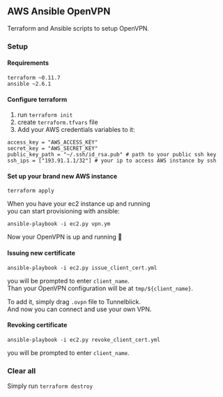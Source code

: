 ## AWS Ansible OpenVPN

Terraform and Ansible scripts to setup OpenVPN.

### Setup

#### Requirements
```
terraform ~0.11.7
ansible ~2.6.1
```

#### Configure terraform
1. run `terraform init`
2. create `terraform.tfvars` file
3. Add your AWS credentials variables to it:
```
access_key = "AWS_ACCESS_KEY"
secret_key = "AWS_SECRET_KEY"
public_key_path = "~/.ssh/id_rsa.pub" # path to your public ssh key
ssh_ips = ["193.91.1.1/32"] # your ip to access AWS instance by ssh
```
#### Set up your brand new AWS instance
`terraform apply`

When you have your ec2 instance up and running  
you can start provisioning with ansible:

`ansible-playbook -i ec2.py vpn.ym`

Now your OpenVPN is up and running 🚀

#### Issuing new certificate

`ansible-playbook -i ec2.py issue_client_cert.yml`  

you will be prompted to enter `client_name`.  
Than your OpenVPN configuration will be at `tmp/${client_name}`.  

To add it, simply drag `.ovpn` file to Tunnelblick.  
And now you can connect and use your own VPN.

#### Revoking certificate

`ansible-playbook -i ec2.py revoke_client_cert.yml`  

you will be prompted to enter `client_name`.

### Clear all

Simply run `terraform destroy`